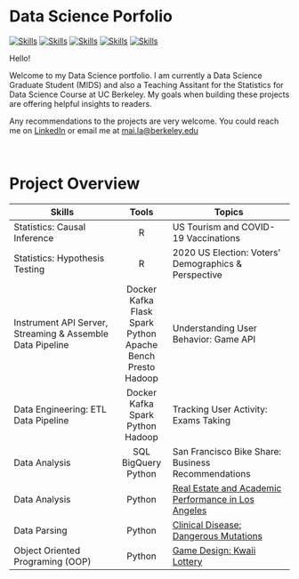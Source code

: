 # Data Science Porfolio

<!-- buttons -->

[![Skills](https://img.shields.io/badge/-Python-green?style=for-the-badge)](#Skills)
[![Skills](https://img.shields.io/badge/-R-yellowgreen?style=for-the-badge)](#Skills)
[![Skills](https://img.shields.io/badge/-MATLAB-yellow?style=for-the-badge)](#Skills)
[![Skills](https://img.shields.io/badge/-SQL-orange?style=for-the-badge)](#Skills)
[![Skills](https://img.shields.io/badge/-Bash-red?style=for-the-badge)](#Skills)

<!--Colors: brightgreengreenyellowgreenyelloworangeredbluelightgrey
successimportantcriticalinformationalinactive
bluevioletff69b49cf-->

Hello!

Welcome to my Data Science portfolio. I am currently a Data Science Graduate Student (MIDS) and also a Teaching Assitant for the Statistics for Data Science Course at UC Berkeley. My goals when building these projects are offering helpful insights to readers. 

Any recommendations to the projects are very welcome. You could reach me on [LinkedIn](https://www.linkedin.com/in/latuyetmai/) or email me at mai.la@berkeley.edu

<br>

# Project Overview

|                              **Skills**                             |                                            **Tools**                                          |                           **Topics**                          |
|---------------------------------------------------------------------|:---------------------------------------------------------------------------------------------:|---------------------------------------------------------------|
|                    Statistics:   Causal Inference                   |                                                R                                              |             US Tourism   and COVID-19 Vaccinations            |
|                   Statistics:   Hypothesis Testing                  |                                                R                                              |     2020 US   Election: Voters’ Demographics & Perspective    |
|     Instrument API   Server, Streaming & Assemble Data Pipeline     |     Docker<br>Kafka<br>Flask<br>Spark<br>Python<br>Apache Bench<br>Presto<br>Hadoop           |             Understanding   User Behavior: Game API           |
|                 Data Engineering:   ETL Data Pipeline               |                        Docker<br>Kafka<br>Spark<br>Python<br>Hadoop                           |             Tracking User   Activity: Exams Taking            |
|                             Data Analysis                           |                                   SQL<br>BigQuery<br>Python                                   |      San Francisco   Bike Share: Business Recommendations     |
|                             Data Analysis                           |                                             Python                                            |      [Real Estate and   Academic Performance in Los Angeles](https://github.com/latuyetmai/mla-folio/tree/projects/Analysis_Housing_n_School)    |
|                           Data   Parsing                            |                                             Python                                            |              [Clinical Disease:   Dangerous Mutations](https://github.com/latuyetmai/mla-folio/tree/projects/Parsing_Dangerous_Mutations)            |
|                  Object Oriented   Programing (OOP)                 |                                             Python                                            |                  [Game Design:   Kwaii Lottery](https://github.com/latuyetmai/mla-folio/tree/projects/OOP_Python_Game_Kawaii_Lottery)                 |

